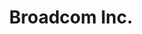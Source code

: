 ---
title: "Broadcom Inc."
symbol: "AVGO"
market_cap: "Mega Cap ($200B+)"
risk_level: "Medium Risk"
sector: "Technology"
industry: "Semiconductors"
description: "Global technology leader in semiconductor and infrastructure software solutions"
highlights:
  - "Major provider of wireless and broadband technology"
  - "Strong presence in enterprise software"
  - "Consistent dividend growth"
  - "Strategic acquisitions including VMware"
key_stats:
  pe_ratio: "~28"
  dividend_yield: "~2%"
  beta: "1.2"
--- 